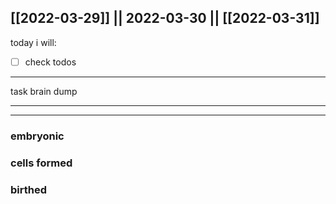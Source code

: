 [[2022-03-29]] || 2022-03-30 || [[2022-03-31]]
---
today i will:
- [ ] check todos
---
task brain dump

---

---

### embryonic

### cells formed

### birthed